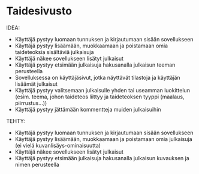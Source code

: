 # Taidesivusto
IDEA:
- Käyttäjä pystyy luomaan tunnuksen ja kirjautumaan sisään sovellukseen
- Käyttäjä pystyy lisäämään, muokkaamaan ja poistamaan omia taideteoksia sisältäviä julkaisuja
- Käyttäjä näkee sovellukseen lisätyt julkaisut
- Käyttäjä pystyy etsimään julkaisuja hakusanalla julkaisun teeman perusteella
- Sovelluksessa on käyttäjäsivut, jotka näyttävät tilastoja ja käyttäjän lisäämät julkaisut
- Käyttäjä pystyy valitsemaan julkaisulle yhden tai useamman luokittelun (esim. teema, johon taideteos liittyy ja taideteoksen tyyppi (maalaus, piirrustus...))
- Käyttäjä pystyy jättämään kommentteja muiden julkaisuihin

TEHTY:
- Käyttäjä pystyy luomaan tunnuksen ja kirjautumaan sisään sovellukseen
- Käyttäjä pystyy lisäämään, muokkaamaan ja poistamaan omia julkaisuja (ei vielä kuvanlisäys-ominaisuutta)
- Käyttäjä näkee sovellukseen lisätyt julkaisut
- Käyttäjä pystyy etsimään julkaisuja hakusanalla julkaisun kuvauksen ja nimen perusteella
